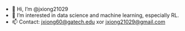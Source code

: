 - 👋 Hi, I’m @jxiong21029
- 👀 I’m interested in data science and machine learning, especially RL. 
- 📫 Contact: jxiong60@gatech.edu xor jxiong21029@gmail.com

<!---
jxiong21029/jxiong21029 is a ✨ special ✨ repository because its `README.md` (this file) appears on your GitHub profile.
You can click the Preview link to take a look at your changes.
--->
